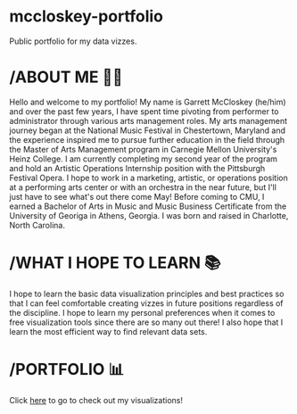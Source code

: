 # mccloskey-portfolio
Public portfolio for my data vizzes. 

# /ABOUT ME 👨‍💻
Hello and welcome to my portfolio! My name is Garrett McCloskey (he/him) and over the past few years, I have spent time pivoting from performer to administrator through various arts management roles. My arts management journey began at the National Music Festival in Chestertown, Maryland and the experience inspired me to pursue further education in the field through the Master of Arts Management program in Carnegie Mellon University's Heinz College. I am currently completing my second year of the program and hold an Artistic Operations Internship position with the Pittsburgh Festival Opera. I hope to work in a marketing, artistic, or operations position at a performing arts center or with an orchestra in the near future, but I'll just have to see what's out there come May! Before coming to CMU, I earned a Bachelor of Arts in Music and Music Business Certificate from the University of Georiga in Athens, Georgia. I was born and raised in Charlotte, North Carolina. 

# /WHAT I HOPE TO LEARN 📚
I hope to learn the basic data visualization principles and best practices so that I can feel comfortable creating vizzes in future positions regardless of the discipline. I hope to learn my personal preferences when it comes to free visualization tools since there are so many out there! I also hope that I learn the most efficient way to find relevant data sets.

# /PORTFOLIO 📊

Click [here](/portfoliopage_main.md) to go to check out my visualizations!
